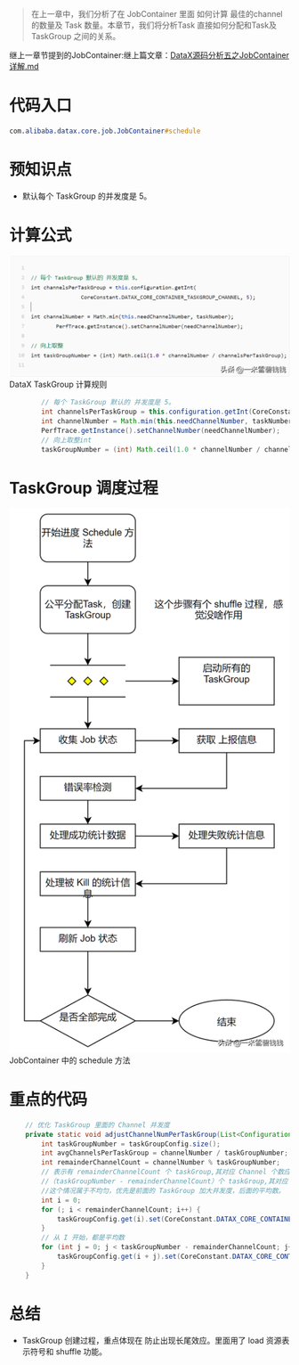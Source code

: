 > 在上一章中，我们分析了在 JobContainer 里面 如何计算 最佳的channel的数量及 Task 数量。本章节，我们将分析Task 直接如何分配和Task及TaskGroup 之间的关系。
> 

继上一章节提到的JobContainer:继上篇文章：[DataX源码分析五之JobContainer详解.md](DataX源码分析五之JobContainer详解.md) 
# **代码入口**

```css
com.alibaba.datax.core.job.JobContainer#schedule
```

# **预知识点**

- 默认每个 TaskGroup 的并发度是 5。

# **计算公式**

![Alt text](images/datax_06_01.png)
DataX TaskGroup 计算规则

```java
        // 每个 TaskGroup 默认的 并发度是 5。
        int channelsPerTaskGroup = this.configuration.getInt(CoreConstant.DATAX_CORE_CONTAINER_TASKGROUP_CHANNEL, 5);
        int channelNumber = Math.min(this.needChannelNumber, taskNumber);
        PerfTrace.getInstance().setChannelNumber(needChannelNumber);
        // 向上取整int 
        taskGroupNumber = (int) Math.ceil(1.0 * channelNumber / channelsPerTaskGroup);
```

# **TaskGroup 调度过程**

![Alt text](images/datax_06_02.png)
JobContainer 中的 schedule 方法

# **重点的代码**

```java
    // 优化 TaskGroup 里面的 Channel 并发度
    private static void adjustChannelNumPerTaskGroup(List<Configuration> taskGroupConfig, int channelNumber) {
        int taskGroupNumber = taskGroupConfig.size();
        int avgChannelsPerTaskGroup = channelNumber / taskGroupNumber;
        int remainderChannelCount = channelNumber % taskGroupNumber;
        // 表示有 remainderChannelCount 个 taskGroup,其对应 Channel 个数应该为：avgChannelsPerTaskGroup + 1；     
        //（taskGroupNumber - remainderChannelCount）个 taskGroup,其对应 Channel 个数应该为：avgChannelsPerTaskGroup
        //这个情况属于不均匀，优先是前面的 TaskGroup 加大并发度，后面的平均数。
        int i = 0;
        for (; i < remainderChannelCount; i++) {
            taskGroupConfig.get(i).set(CoreConstant.DATAX_CORE_CONTAINER_TASKGROUP_CHANNEL, avgChannelsPerTaskGroup + 1);
        }
        // 从 I 开始，都是平均数        
        for (int j = 0; j < taskGroupNumber - remainderChannelCount; j++) {
            taskGroupConfig.get(i + j).set(CoreConstant.DATAX_CORE_CONTAINER_TASKGROUP_CHANNEL, avgChannelsPerTaskGroup);
        }
    }

```

# **总结**

- TaskGroup 创建过程，重点体现在 防止出现长尾效应。里面用了 load 资源表示符号和 shuffle 功能。